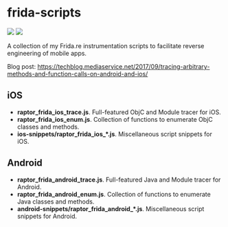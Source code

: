 # frida-scripts
[![](https://img.shields.io/badge/license-MIT%20License-red.svg)](https://opensource.org/licenses/MIT) [![](https://img.shields.io/badge/twitter-%400xdea-blue.svg)](https://twitter.com/0xdea)

A collection of my Frida.re instrumentation scripts to facilitate reverse engineering of mobile apps.

Blog post: https://techblog.mediaservice.net/2017/09/tracing-arbitrary-methods-and-function-calls-on-android-and-ios/

## iOS
* **raptor_frida_ios_trace.js**. Full-featured ObjC and Module tracer for iOS.
* **raptor_frida_ios_enum.js**. Collection of functions to enumerate ObjC classes and methods.
* **ios-snippets/raptor_frida_ios_*.js**. Miscellaneous script snippets for iOS.

## Android
* **raptor_frida_android_trace.js**. Full-featured Java and Module tracer for Android.
* **raptor_frida_android_enum.js**. Collection of functions to enumerate Java classes and methods.
* **android-snippets/raptor_frida_android_*.js**. Miscellaneous script snippets for Android.
